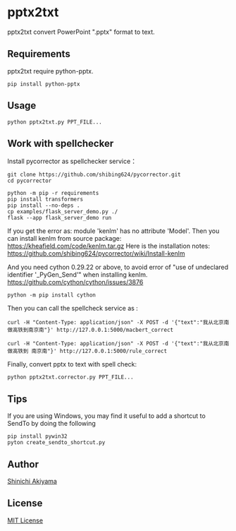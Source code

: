 pptx2txt
========

pptx2txt convert PowerPoint ".pptx" format to text.

Requirements
------------

pptx2txt require python-pptx.

```console
pip install python-pptx
```

Usage
-----

```console
python pptx2txt.py PPT_FILE...
```

Work with spellchecker
-----

Install pycorrector as spellchecker service：

```console
git clone https://github.com/shibing624/pycorrector.git
cd pycorrector

python -m pip -r requirements
pip install transformers
pip install --no-deps .
cp examples/flask_server_demo.py ./
flask --app flask_server_demo run
```

If you get the error as: module 'kenlm' has no attribute 'Model'.
Then you can install kenlm from source package: https://kheafield.com/code/kenlm.tar.gz
Here is the installation notes: https://github.com/shibing624/pycorrector/wiki/Install-kenlm

And you need cython 0.29.22 or above, to avoid error of "use of undeclared identifier '_PyGen_Send'" when installing kenlm. https://github.com/cython/cython/issues/3876

```console
python -m pip install cython
```

Then you can call the spellcheck service as :
```console
curl -H "Content-Type: application/json" -X POST -d '{"text":"我从北京南做高铁到南京南"}' http://127.0.0.1:5000/macbert_correct

curl -H "Content-Type: application/json" -X POST -d '{"text":"我从北京南做高铁到 南京南"}' http://127.0.0.1:5000/rule_correct
```

Finally, convert pptx to text with spell check:

```console
python pptx2txt.corrector.py PPT_FILE...
```


Tips
----

If you are using Windows, you may find it useful to add a shortcut to SendTo by doing the following

```console
pip install pywin32
pyton create_sendto_shortcut.py
```

Author
------

[Shinichi Akiyama](https://github.com/shakiyam)

License
-------

[MIT License](https://opensource.org/licenses/mit)
